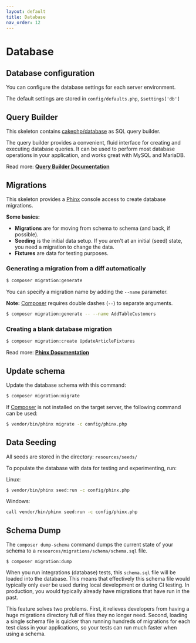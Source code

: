 ```yaml
---
layout: default
title: Database
nav_order: 12
---
```


# Database

## Database configuration

You can configure the database settings for each server environment.

The default settings are stored in `config/defaults.php`, `$settings['db']` 

## Query Builder

This skeleton contains [cakephp/database](https://github.com/cakephp/database) as SQL query builder.

The query builder provides a convenient, fluid interface for creating and executing database queries. It can be used to perform most database operations in your application, and works great with MySQL and MariaDB.

Read more: **[Query Builder Documentation](https://book.cakephp.org/4/en/orm/query-builder.html)**

## Migrations

This skeleton provides a [Phinx](https://phinx.org/) console access to create database migrations.

**Some basics:**

* **Migrations** are for moving from schema to schema (and back, if possible).
* **Seeding** is the initial data setup. If you aren't at an initial (seed) state, you need a migration to change the data.
* **Fixtures** are data for testing purposes.

### Generating a migration from a diff automatically

```bash
$ composer migration:generate
```

You can specify a migration name by adding the `--name` parameter.

**Note:** [Composer](https://getcomposer.org/) requires double dashes (`--`) to separate arguments. 

```bash
$ composer migration:generate -- --name AddTableCustomers
```

### Creating a blank database migration

```bash
$ composer migration:create UpdateArticleFixtures
```

Read more: **[Phinx Documentation](http://docs.phinx.org/)**

## Update schema

Update the database schema with this command:

```bash
$ composer migration:migrate
```

If [Composer](https://getcomposer.org/) is not installed on the target server, 
the following command can be used:

```bash
$ vendor/bin/phinx migrate -c config/phinx.php
```

## Data Seeding

All seeds are stored in the directory: `resources/seeds/`

To populate the database with data for testing and experimenting, run:

Linux:

```bash
$ vendor/bin/phinx seed:run -c config/phinx.php
```

Windows:

```bash
call vendor/bin/phinx seed:run -c config/phinx.php
```

## Schema Dump

The `composer dump-schema` command dumps the current state of your schema to 
a `resources/migrations/schema/schema.sql` file.

```
$ composer migration:dump
```

When you run integrations (database) tests, this `schema.sql` file will be loaded into the database. 
This means that effectively this schema file would typically only ever be used during local 
development or during CI testing. In production, you would typically already have migrations 
that have run in the past.

This feature solves two problems. First, it relieves developers from having a huge migrations 
directory full of files they no longer need. Second, loading a single schema file is quicker 
than running hundreds of migrations for each test class in your applications, 
so your tests can run much faster when using a schema.
